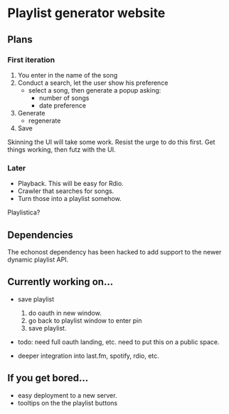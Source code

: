 # Playlist generator website

## Plans

### First iteration

1. You enter in the name of the song
2. Conduct a search, let the user show his preference
    * select a song, then generate a popup asking:
        * number of songs
        * date preference
3. Generate
    * regenerate
5. Save

Skinning the UI will take some work.  Resist the urge to do this first. Get things working, then futz with the UI.

### Later

* Playback. This will be easy for Rdio.
* Crawler that searches for songs. 
* Turn those into a playlist somehow.

Playlistica?

## Dependencies

The echonost dependency has been hacked to add support to the newer dynamic playlist API.

## Currently working on...

* save playlist
  1. do oauth in new window.
  2. go back to playlist window to enter pin
  3. save playlist.
 
* todo: need full oauth landing, etc. need to put this on a public space.
* deeper integration into last.fm, spotify, rdio, etc.

## If you get bored...

* easy deployment to a new server.
* tooltips on the the playlist buttons

